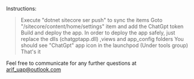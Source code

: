 Instructions:
> Execute "dotnet sitecore ser push" to sync the items
> Goto "/sitecore/content/home/settings" item and add the ChatGpt token
> Build and deploy the app. In order to deploy the app safely, just replace the dlls (chatgptapp.dll) ,views and app_config folders
> You should see "ChatGpt" app icon in the launchpod (Under tools group)
> That's it

Feel free to communicate for any further questions at arif_uap@outlook.com
